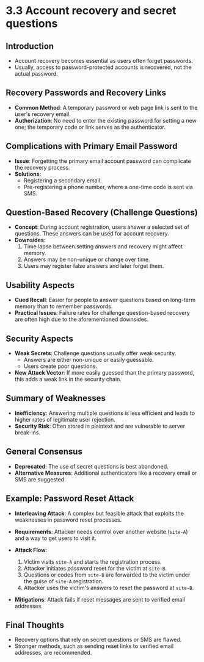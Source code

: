 # 3.3 Account recovery and secret questions

## Introduction

- Account recovery becomes essential as users often forget passwords.
- Usually, access to password-protected accounts is recovered, not the actual password.

## Recovery Passwords and Recovery Links

- **Common Method**: A temporary password or web page link is sent to the user's recovery email.
- **Authorization**: No need to enter the existing password for setting a new one; the temporary code or link serves as the authenticator.

## Complications with Primary Email Password

- **Issue**: Forgetting the primary email account password can complicate the recovery process.
- **Solutions**:
  - Registering a secondary email.
  - Pre-registering a phone number, where a one-time code is sent via SMS.

## Question-Based Recovery (Challenge Questions)

- **Concept**: During account registration, users answer a selected set of questions. These answers can be used for account recovery.
- **Downsides**:
  1. Time lapse between setting answers and recovery might affect memory.
  2. Answers may be non-unique or change over time.
  3. Users may register false answers and later forget them.

## Usability Aspects

- **Cued Recall**: Easier for people to answer questions based on long-term memory than to remember passwords.
- **Practical Issues**: Failure rates for challenge question-based recovery are often high due to the aforementioned downsides.

## Security Aspects

- **Weak Secrets**: Challenge questions usually offer weak security.
  - Answers are either non-unique or easily guessable.
  - Users create poor questions.
- **New Attack Vector**: If more easily guessed than the primary password, this adds a weak link in the security chain.

## Summary of Weaknesses

- **Inefficiency**: Answering multiple questions is less efficient and leads to higher rates of legitimate user rejection.
- **Security Risk**: Often stored in plaintext and are vulnerable to server break-ins.

## General Consensus

- **Deprecated**: The use of secret questions is best abandoned.
- **Alternative Measures**: Additional authenticators like a recovery email or SMS are suggested.

## Example: Password Reset Attack

- **Interleaving Attack**: A complex but feasible attack that exploits the weaknesses in password reset processes.
- **Requirements**: Attacker needs control over another website (`site-A`) and a way to get users to visit it.
- **Attack Flow**:
  1. Victim visits `site-A` and starts the registration process.
  2. Attacker initiates password reset for the victim at `site-B`.
  3. Questions or codes from `site-B` are forwarded to the victim under the guise of `site-A` registration.
  4. Attacker uses the victim's answers to reset the password at `site-B`.

- **Mitigations**: Attack fails if reset messages are sent to verified email addresses.

## Final Thoughts

- Recovery options that rely on secret questions or SMS are flawed.
- Stronger methods, such as sending reset links to verified email addresses, are recommended.
